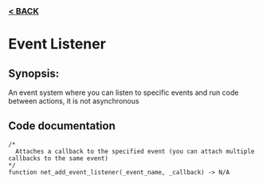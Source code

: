 ### [< BACK](start.md)

# Event Listener
## Synopsis:
An event system where you can listen to specific events and run code between actions, it is not asynchronous
## Code documentation
```gml
/*
  Attaches a callback to the specified event (you can attach multiple callbacks to the same event)
*/
function net_add_event_listener(_event_name, _callback) -> N/A
```